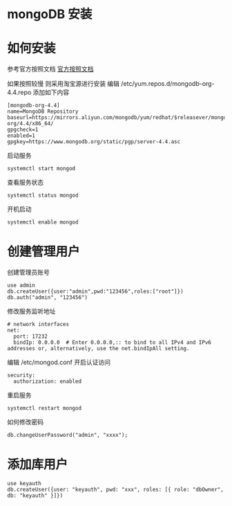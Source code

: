 # mongoDB 安装


# 如何安装

参考官方按照文档 [官方按照文档](https://docs.mongodb.com/manual/installation/)

如果按照较慢 则采用淘宝源进行安装
编辑 /etc/yum.repos.d/mongodb-org-4.4.repo 添加如下内容
```
[mongodb-org-4.4]
name=MongoDB Repository
baseurl=https://mirrors.aliyun.com/mongodb/yum/redhat/$releasever/mongodb-org/4.4/x86_64/
gpgcheck=1
enabled=1
gpgkey=https://www.mongodb.org/static/pgp/server-4.4.asc
```

启动服务
```
systemctl start mongod
```

查看服务状态
```
systemctl status mongod
```

开机启动
```
systemctl enable mongod
```

# 创建管理用户
创建管理员账号
```
use admin
db.createUser({user:"admin",pwd:"123456",roles:["root"]})
db.auth("admin", "123456")
```

修改服务监听地址
```
# network interfaces
net:
  port: 17232
  bindIp: 0.0.0.0  # Enter 0.0.0.0,:: to bind to all IPv4 and IPv6 addresses or, alternatively, use the net.bindIpAll setting.
```


编辑 /etc/mongod.conf 开启认证访问
```
security:
  authorization: enabled
```

重启服务
```
systemctl restart mongod
```

如何修改密码
```
db.changeUserPassword("admin", "xxxx");
```

# 添加库用户
```
use keyauth
db.createUser({user: "keyauth", pwd: "xxx", roles: [{ role: "dbOwner", db: "keyauth" }]})
```
